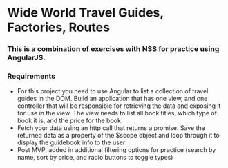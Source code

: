 # Wide World Travel Guides, Factories, Routes

### This is a combination of exercises with NSS for practice using AngularJS. 
### Requirements
  * For this project you need to use Angular to list a collection of travel guides in the DOM. Build an application that has one view, and one controller that will be responsible for retrieving the data and exposing it for use in the view. The view needs to list all book titles, which type of book it is, and the price for the book.
  * Fetch your data using an http call that returns a promise. Save the returned data as a property of the $scope object and loop through it to display the guidebook info to the user
  * Post MVP, added in additional filtering options for practice (search by name, sort by price, and radio buttons to toggle types)

